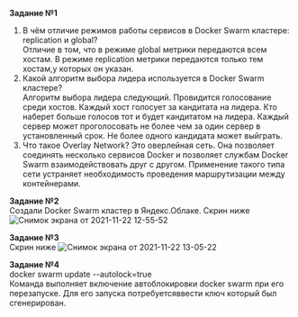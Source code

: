 
**Задание №1**   
1. В чём отличие режимов работы сервисов в Docker Swarm кластере: replication и global?  
Отличие в том, что в режиме global метрики передаются всем хостам. В режиме replication метрики передаются только тем хостам,у которых он указан.  
2. Какой алгоритм выбора лидера используется в Docker Swarm кластере?  
Алгоритм выбора лидера следующий. Провидится голосование среди хостов. Каждый хост голосует за кандитата на лидера. Кто наберет больше голосов тот и будет кандитатом на лидера. Каждый сервер может проголосовать не более чем за один сервер в установленный срок. Не более одного кандидата может выйграть.
3. Что такое Overlay Network? Это оверлейная сеть. Она позволяет соединять несколько сервисов Docker и позволяет службам Docker Swarm взаимодействовать друг с другом. Применение такого типа сети устраняет необходимость проведения маршрутизации между контейнерами.  
  
**Задание №2**   
Создали Docker Swarm кластер в Яндекс.Облаке.
Скрин ниже
![Снимок экрана от 2021-11-22 12-55-52](https://user-images.githubusercontent.com/87299405/142831774-ed41cdb7-b013-4437-9456-53af5e592adb.png)
   
**Задание №3**   
Скрин ниже
![Снимок экрана от 2021-11-22 13-05-22](https://user-images.githubusercontent.com/87299405/142833067-12114902-398a-4560-9b39-448b7649731b.png)
  
**Задание №4**  
docker swarm update --autolock=true  
Команда выполняет включение автоблокировки docker swarm при его перезапуске. Для его запуска потребуетсяввести ключ который был сгенерирован.
